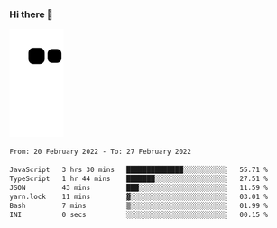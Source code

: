 ### Hi there 👋
![Alt text](https://raw.githubusercontent.com/romain22222/romain22222/output/github-contribution-grid-snake.svg)

<!--START_SECTION:waka-->

```text
From: 20 February 2022 - To: 27 February 2022

JavaScript   3 hrs 30 mins   ██████████████░░░░░░░░░░░   55.71 %
TypeScript   1 hr 44 mins    ███████░░░░░░░░░░░░░░░░░░   27.51 %
JSON         43 mins         ███░░░░░░░░░░░░░░░░░░░░░░   11.59 %
yarn.lock    11 mins         ▓░░░░░░░░░░░░░░░░░░░░░░░░   03.01 %
Bash         7 mins          ▒░░░░░░░░░░░░░░░░░░░░░░░░   01.99 %
INI          0 secs          ░░░░░░░░░░░░░░░░░░░░░░░░░   00.15 %
```

<!--END_SECTION:waka-->
<!--
**romain22222/romain22222** is a ✨ _special_ ✨ repository because its `README.md` (this file) appears on your GitHub profile.

Here are some ideas to get you started:

- 🔭 I’m currently working on ...
- 🌱 I’m currently learning ...
- 👯 I’m looking to collaborate on ...
- 🤔 I’m looking for help with ...
- 💬 Ask me about ...
- 📫 How to reach me: ...
- 😄 Pronouns: ...
- ⚡ Fun fact: ...
-->
